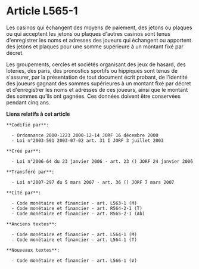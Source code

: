 # Article L565-1

Les casinos qui échangent des moyens de paiement, des jetons ou plaques ou qui acceptent les jetons ou plaques d'autres
casinos sont tenus d'enregistrer les noms et adresses des joueurs qui échangent ou apportent des jetons et plaques pour une
somme supérieure à un montant fixé par décret.

Les groupements, cercles et sociétés organisant des jeux de hasard, des loteries, des paris, des pronostics sportifs ou
hippiques sont tenus de s'assurer, par la présentation de tout document écrit probant, de l'identité des joueurs gagnant des
sommes supérieures à un montant fixé par décret et d'enregistrer les noms et adresses de ces joueurs, ainsi que le montant
des sommes qu'ils ont gagnées. Ces données doivent être conservées pendant cinq ans.

**Liens relatifs à cet article**

	**Codifié par**:

	  - Ordonnance 2000-1223 2000-12-14 JORF 16 décembre 2000
	  - Loi n°2003-591 2003-07-02 art. 31 I JORF 3 juillet 2003

	**Créé par**:

	  - Loi n°2006-64 du 23 janvier 2006 - art. 23 () JORF 24 janvier 2006

	**Transféré par**:

	  - Loi n°2007-297 du 5 mars 2007 - art. 36 () JORF 7 mars 2007

	**Cité par**:

	  - Code monétaire et financier - art. L563-1 (M)
	  - Code monétaire et financier - art. R564-2-1 (T)
	  - Code monétaire et financier - art. R565-2-1 (Ab)

	**Anciens textes**:

	  - Code monétaire et financier - art. L564-1 (M)
	  - Code monétaire et financier - art. L564-1 (T)

	**Nouveaux textes**:

	  - Code monétaire et financier - art. L566-1 (V)

